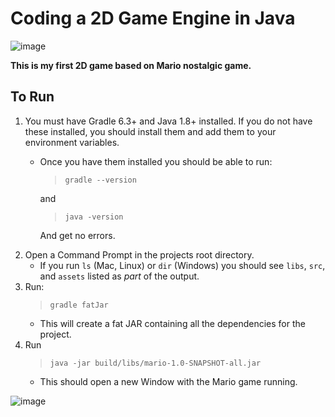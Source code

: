 # Coding a 2D Game Engine in Java
![image](https://user-images.githubusercontent.com/62257681/139892750-1cc92012-6f68-4812-868d-65b1d8614140.png)

**This is my first 2D game based on Mario nostalgic game.**

## To Run

1. You must have Gradle 6.3+ and Java 1.8+ installed. If you do not have these installed, you should install them and add them to your environment variables.
    * Once you have them installed you should be able to run:

        > ```gradle --version```

        and

        > ```java -version```

        And get no errors.
2. Open a Command Prompt in the projects root directory.
    * If you run ```ls``` (Mac, Linux) or ```dir``` (Windows) you should see ```libs```, ```src```, and ```assets``` listed as *part* of the output.
3. Run:
    >```gradle fatJar```
    * This will create a fat JAR containing all the dependencies for the project.
4. Run
    >```java -jar build/libs/mario-1.0-SNAPSHOT-all.jar```
    * This should open a new Window with the Mario game running.
    
![image](https://user-images.githubusercontent.com/62257681/139877858-eb643d39-2a27-435c-9032-cb0008f09f34.png)
